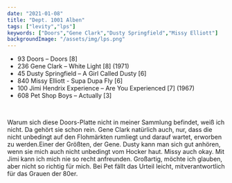 ```yaml
---
date: "2021-01-08"
title: "Dept. 1001 Alben"
tags: ["levity","lps"]
keywords: ["Doors","Gene Clark","Dusty Springfield","Missy Elliott"]
backgroundImage: "/assets/img/lps.png"
---
```


<ul class="no-bullets">

<li>93 Doors – Doors [8]</li>
<li>236 Gene Clark – White Light [8] (1971)</li>
<li>45 Dusty Springfield – A Girl Called Dusty [6]</li>
<li>840 Missy Elliott - Supa Dupa Fly [6]</li>
<li>100 Jimi Hendrix Experience – Are You Experienced [7] (1967)</li>
<li>608 Pet Shop Boys – Actually [3]</li>

</ul>


</br>

<!-- Excerpt Start -->
Warum sich diese Doors-Platte nicht in meiner Sammlung befindet, weiß ich nicht. Da gehört sie schon rein. Gene Clark natürlich auch, nur, dass die nicht unbedingt auf den Flohmärkten rumliegt und darauf wartet, erworben zu werden.<!-- Excerpt End -->Einer der Größten, der Gene. Dusty kann man sich gut anhören, wenn sie mich auch nicht unbedingt vom Hocker haut. Missy auch okay. Mit Jimi kann ich mich nie so recht anfreunden. Großartig, möchte ich glauben, aber nicht so richtig für mich. Bei Pet fällt das Urteil leicht, mitverantwortlich für das Grauen der 80er.